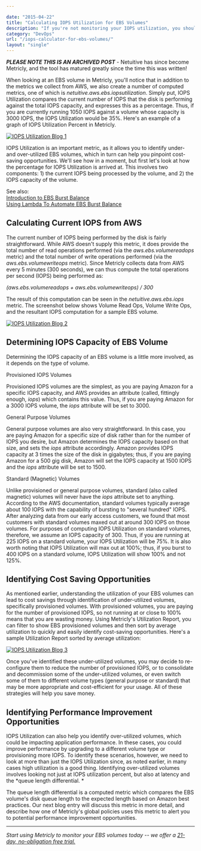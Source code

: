 ```yaml
---

date: "2015-04-22"
title: "Calculating IOPS Utilization for EBS Volumes"
description: "If you're not monitoring your IOPS utilization, you should be. Here's how this computed metric can help you optimize both cost and performance."
category: "DevOps"
url: "/iops-calculator-for-ebs-volumes/"
layout: "single"
---
```

***PLEASE NOTE THIS IS AN ARCHIVED POST*** - Netuitive has since become Metricly, and the tool has matured greatly since the time this was written!

When looking at an EBS volume in Metricly, you'll notice that in addition to the metrics we collect from AWS, we also create a number of computed metrics, one of which is *netuitive.aws.ebs.iopsutilization*.  Simply put, IOPS Utilization compares the current number of IOPS that the disk is performing against the total IOPS capacity, and expresses this as a percentage. Thus, if you are currently running 1050 IOPS against a volume whose capacity is 3000 IOPS, the IOPS Utilization would be 35%. Here's an example of a graph of IOPS Utilization Percent in Metricly.

[![IOPS Utilization Blog 1](https://s3-us-west-2.amazonaws.com/com-netuitive-app-usw2-public/wp-content/uploads/2016/03/IOPSblog1.jpg)](https://s3-us-west-2.amazonaws.com/com-netuitive-app-usw2-public/wp-content/uploads/2016/03/IOPSblog1.jpg)

IOPS Utilization is an important metric, as it allows you to identify under- and over-utilized EBS volumes, which in turn can help you pinpoint cost-saving opportunities. We'll see how in a moment, but first let's look at how the percentage for IOPS Utilization is arrived at. This involves two components: 1) the current IOPS being processed by the volume, and 2) the IOPS capacity of the volume.

See also:\
[Introduction to EBS Burst Balance](/ebs-burst-balance-aws)\
[Using Lambda To Automate EBS Burst Balance](/lambda-automate-ebs-burst-balance)

Calculating Current IOPS from AWS
---------------------------------

The current number of IOPS being performed by the disk is fairly straightforward. While AWS doesn't supply this metric, it does provide the total number of read operations performed (via the *aws.ebs.volumereadops* metric) and the total number of write operations performed (via the *aws.ebs.volumewriteops* metric). Since Metricly collects data from AWS every 5 minutes (300 seconds), we can thus compute the total operations per second (IOPS) being performed as:

*(aws.ebs.volumereadops + aws.ebs.volumewriteops) / 300*

The result of this computation can be seen in the *netuitive.aws.ebs.iops* metric. The screenshot below shows Volume Read Ops, Volume Write Ops, and the resultant IOPS computation for a sample EBS volume.

[![IOPS Utilization Blog 2](https://s3-us-west-2.amazonaws.com/com-netuitive-app-usw2-public/wp-content/uploads/2016/03/IOPSblog2.jpg)](https://s3-us-west-2.amazonaws.com/com-netuitive-app-usw2-public/wp-content/uploads/2016/03/IOPSblog2.jpg)

Determining IOPS Capacity of EBS Volume
---------------------------------------

Determining the IOPS capacity of an EBS volume is a little more involved, as it depends on the type of volume.

Provisioned IOPS Volumes

Provisioned IOPS volumes are the simplest, as you are paying Amazon for a specific IOPS capacity, and AWS provides an attribute (called, fittingly enough, *iops*) which contains this value. Thus, if you are paying Amazon for a 3000 IOPS volume, the *iops* attribute will be set to 3000.

General Purpose Volumes

General purpose volumes are also very straightforward.  In this case, you are paying Amazon for a specific size of disk rather than for the number of IOPS you desire, but Amazon determines the IOPS capacity based on that size, and sets the *iops* attribute accordingly. Amazon provides IOPS capacity at 3 times the size of the disk in gigabytes; thus, if you are paying Amazon for a 500 gig disk, Amazon will set the IOPS capacity at 1500 IOPS and the *iops* attribute will be set to 1500.

Standard (Magnetic) Volumes

Unlike provisioned or general purpose volumes, standard (also called magnetic) volumes will never have the *iops* attribute set to anything. According to the AWS documentation, standard volumes typically average about 100 IOPS with the capability of bursting to "several hundred" IOPS. After analyzing data from our early access customers, we found that most customers with standard volumes maxed out at around 300 IOPS on those volumes. For purposes of computing IOPS Utilization on standard volumes, therefore, we assume an IOPS capacity of 300. Thus, if you are running at 225 IOPS on a standard volume, your IOPS Utilization will be 75%. It is also worth noting that IOPS Utilization will max out at 100%; thus, if you burst to 400 IOPS on a standard volume, IOPS Utilization will show 100% and not 125%.

Identifying Cost Saving Opportunities
-------------------------------------

As mentioned earlier, understanding the utilization of your EBS volumes can lead to cost savings through identification of under-utilized volumes, specifically provisioned volumes. With provisioned volumes, you are paying for the number of provisioned IOPS, so not running at or close to 100% means that you are wasting money. Using Metricly's Utilization Report, you can filter to show EBS provisioned volumes and then sort by average utilization to quickly and easily identify cost-saving opportunities. Here's a sample Utilization Report sorted by average utilization:

[![IOPS Utilization Blog 3](https://s3-us-west-2.amazonaws.com/com-netuitive-app-usw2-public/wp-content/uploads/2016/03/IOPSblog3.jpg)](https://s3-us-west-2.amazonaws.com/com-netuitive-app-usw2-public/wp-content/uploads/2016/03/IOPSblog3.jpg)

Once you've identified these under-utilized volumes, you may decide to re-configure them to reduce the number of provisioned IOPS, or to consolidate and decommission some of the under-utilized volumes, or even switch some of them to different volume types (general purpose or standard) that may be more appropriate and cost-efficient for your usage. All of these strategies will help you save money.

Identifying Performance Improvement Opportunities
-------------------------------------------------

IOPS Utilization can also help you identify over-utilized volumes, which could be impacting application performance. In these cases, you could improve performance by upgrading to a different volume type or provisioning more IOPS. To identify these scenarios, however, we need to look at more than just the IOPS Utilization since, as noted earlier, in many cases high utilization is a good thing. Identifying over-utilized volumes involves looking not just at IOPS utilization percent, but also at latency and the *queue length differential.  *

The queue length differential is a computed metric which compares the EBS volume's disk queue length to the expected length based on Amazon best practices. Our next blog entry will discuss this metric in more detail, and describe how one of Metricly's global policies uses this metric to alert you to potential performance improvement opportunities.

* * * * *

*Start using Metricly to monitor your EBS volumes today -- we offer a [21-day, no-obligation free trial.](/signup)*
